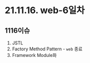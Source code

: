 # 21.11.16. web-6일차

## 1116이슈

1. JSTL
2. Factory Method Pattern - `web` 종료
3. Framework Module화



